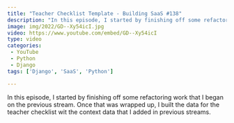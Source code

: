 ```yaml
---
title: "Teacher Checklist Template - Building SaaS #138"
description: "In this episode, I started by finishing off some refactoring work that I began on the previous stream. Once that was wrapped up, I built the data for the teacher checklist with the context data that I added in previous streams."
image: img/2022/GD--Xy54icI.jpg
video: https://www.youtube.com/embed/GD--Xy54icI
type: video
categories:
 - YouTube
 - Python
 - Django
tags: ['Django', 'SaaS', 'Python']

---
```


In this episode, I started by finishing off some refactoring work that I began on the previous stream. Once that was wrapped up, I built the data for the teacher checklist wit the context data that I added in previous streams.
